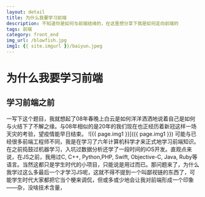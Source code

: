 ```yaml
---
layout: detail
title: 为什么我要学习前端
description: 不知道你是如何与前端结缘的，在这里想分享下我是如何走向前端的
tags: 前端
category: front_end
img_url: /blowfish.jpg
img1: {{ site.imgurl }}/baiyun.jpeg
---
```

# 为什么我要学习前端
## 学习前端之前
一写下这个题目，我就想起了08年春晚上白云是如何洋洋洒洒地说着自己是如何与火结下了不解之缘。与08年相似的是20年的我们现在也正经历着新冠这样一场天灾的考验，望疫情能早日结束。
![{{ page.img1 }}]({{ page.img1 }})
可能与已经很多前端工程师不同，我是在学习了六年计算机科学才来正式地学习前端知识。在之前捣鼓过机器学习，入坑过数据分析还学了一段时间的iOS开发。直观点来说，在JS之前，我用过C, C++, Python,PHP, Swift, Objective-C, Java, Ruby等语言。当然这都只是学生时代的小项目，只能说是用过而已。那问题来了，为什么我学过这么多最后一个才学习JS呢，这就不得不提到一个叫鄙视链的东西了，可能学生时代大家都把它当个梗来调侃，但或多或少地会让我对前端形成一个印象——杂，没啥技术含量，
